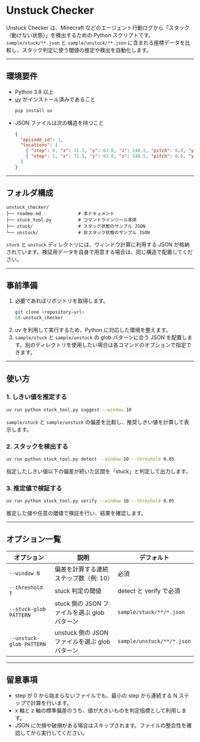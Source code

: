 

# Unstuck Checker

Unstuck Checker は、Minecraft などのエージェント行動ログから「スタック（動けない状態）」を検出するための Python スクリプトです。`sample/stuck/**.json` と `sample/unstuck/**.json` に含まれる座標データを比較し、スタック判定に使う閾値の推定や検出を自動化します。

---

## 環境要件

- Python 3.8 以上
- [uv](https://github.com/astral-sh/uv) がインストール済みであること
  ```bash
  pip install uv
  ```
- JSON ファイルは次の構造を持つこと
  ```json
  {
    "episode_id": 1,
    "locations": [
      { "step": 0, "x": 71.5, "y": 63.0, "z": 248.5, "pitch": 0.0, "yaw": 0.0 },
      { "step": 1, "x": 71.5, "y": 63.0, "z": 248.5, "pitch": 0.0, "yaw": -10.0 }
    ]
  }
  ```

---

## フォルダ構成

```
unstuck_checker/
├── readme.md              # 本ドキュメント
├── stuck_tool.py          # コマンドラインツール本体
├── stuck/                 # スタック状態のサンプル JSON
└── unstuck/               # 非スタック状態のサンプル JSON
```

`stuck` と `unstuck` ディレクトリには、ウィンドウ計算に利用する JSON が格納されています。検証用データを自身で用意する場合は、同じ構造で配置してください。

---

## 事前準備

1. 必要であればリポジトリを取得します。
   ```bash
   git clone <repository-url>
   cd unstuck_checker
   ```
2. uv を利用して実行するため、Python に対応した環境を整えます。
3. `sample/stuck` と `sample/unstuck` の glob パターンに合う JSON を配置します。別のディレクトリを使用したい場合は各コマンドのオプションで指定できます。

---

## 使い方

### 1. しきい値を推定する
```bash
uv run python stuck_tool.py suggest --window 10
```
`sample/stuck` と `sample/unstuck` の偏差を比較し、推奨しきい値を計算して表示します。

### 2. スタックを検出する
```bash
uv run python stuck_tool.py detect --window 10 --threshold 0.05
```
指定したしきい値以下の偏差が続いた区間を「stuck」と判定して出力します。

### 3. 推定値で検証する
```bash
uv run python stuck_tool.py verify --window 10 --threshold 0.05
```
推定した値や任意の閾値で検証を行い、結果を確認します。

---

## オプション一覧

| オプション | 説明 | デフォルト |
|------------|------|-------------|
| `--window N` | 偏差を計算する連続ステップ数（例: 10） | 必須 |
| `--threshold T` | stuck 判定の閾値 | detect と verify で必須 |
| `--stuck-glob PATTERN` | stuck 側の JSON ファイルを選ぶ glob パターン | `sample/stuck/**/*.json` |
| `--unstuck-glob PATTERN` | unstuck 側の JSON ファイルを選ぶ glob パターン | `sample/unstuck/**/*.json` |

---

## 留意事項

- step が 0 から始まらないファイルでも、最小の step から連続する N ステップで計算を行います。
- x 軸と z 軸の標準偏差のうち、値が大きいものを判定指標として利用します。
- JSON に欠損や破損がある場合はスキップされます。ファイルの整合性を確認してから実行してください。
